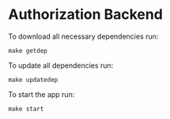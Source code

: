 ﻿# Authorization Backend

To download all necessary dependencies run:
```
make getdep
```

To update all dependencies run:
```
make updatedep
```

To start the app run:
```
make start
```
